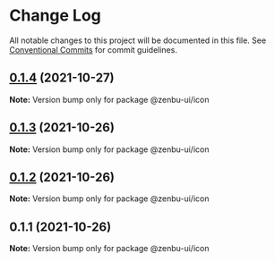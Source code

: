 # Change Log

All notable changes to this project will be documented in this file.
See [Conventional Commits](https://conventionalcommits.org) for commit guidelines.

## [0.1.4](https://github.com/KodepandaID/zenbu-ui/compare/@zenbu-ui/icon@0.1.3...@zenbu-ui/icon@0.1.4) (2021-10-27)

**Note:** Version bump only for package @zenbu-ui/icon





## [0.1.3](https://github.com/KodepandaID/zenbu-ui/compare/@zenbu-ui/icon@0.1.2...@zenbu-ui/icon@0.1.3) (2021-10-26)

**Note:** Version bump only for package @zenbu-ui/icon





## [0.1.2](https://github.com/KodepandaID/zenbu-ui/compare/@zenbu-ui/icon@0.1.1...@zenbu-ui/icon@0.1.2) (2021-10-26)

**Note:** Version bump only for package @zenbu-ui/icon





## 0.1.1 (2021-10-26)

**Note:** Version bump only for package @zenbu-ui/icon
